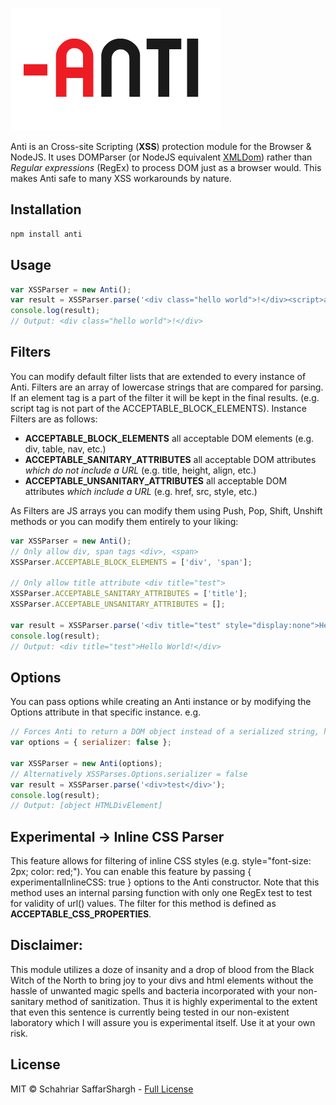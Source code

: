 ![Anti](https://github.com/schahriar/anti/blob/master/Anti.png)

Anti is an Cross-site Scripting (**XSS**) protection module for the Browser & NodeJS. It uses DOMParser (or NodeJS equivalent [XMLDom](https://github.com/jindw/xmldom)) rather than *Regular expressions* (RegEx) to process DOM just as a browser would. This makes Anti safe to many XSS workarounds by nature.

## Installation
```javascript
npm install anti
```

## Usage
```javascript
var XSSParser = new Anti();
var result = XSSParser.parse('<div class="hello world">!</div><script>alert("xss")</script>');
console.log(result);
// Output: <div class="hello world">!</div>
```

## Filters
You can modify default filter lists that are extended to every instance of Anti. Filters are an array of lowercase strings that are compared for parsing. If an element tag is a part of the filter it will be kept in the final results. (e.g. script tag is not part of the ACCEPTABLE_BLOCK_ELEMENTS). Instance Filters are as follows:
- **ACCEPTABLE_BLOCK_ELEMENTS** all acceptable DOM elements (e.g. div, table, nav, etc.)
- **ACCEPTABLE_SANITARY_ATTRIBUTES** all acceptable DOM attributes *which do not include a URL* (e.g. title, height, align, etc.)
- **ACCEPTABLE_UNSANITARY_ATTRIBUTES** all acceptable DOM attributes *which include a URL* (e.g. href, src, style, etc.)

As Filters are JS arrays you can modify them using Push, Pop, Shift, Unshift methods or you can modify them entirely to your liking:

```javascript
var XSSParser = new Anti();
// Only allow div, span tags <div>, <span>
XSSParser.ACCEPTABLE_BLOCK_ELEMENTS = ['div', 'span'];

// Only allow title attribute <div title="test">
XSSParser.ACCEPTABLE_SANITARY_ATTRIBUTES = ['title'];
XSSParser.ACCEPTABLE_UNSANITARY_ATTRIBUTES = [];

var result = XSSParser.parse('<div title="test" style="display:none">Hello World!</div><section>This will be excluded</section>');
console.log(result);
// Output: <div title="test">Hello World!</div>
```

## Options
You can pass options while creating an Anti instance or by modifying the Options attribute in that specific instance.
e.g.
```javascript
// Forces Anti to return a DOM object instead of a serialized string, hence you will be able to directly append the output
var options = { serializer: false };

var XSSParser = new Anti(options);
// Alternatively XSSParses.Options.serializer = false
var result = XSSParser.parse('<div>test</div>');
console.log(result);
// Output: [object HTMLDivElement]
```

## Experimental -> Inline CSS Parser
This feature allows for filtering of inline CSS styles (e.g. style="font-size: 2px; color: red;"). You can enable this feature by passing { experimentalInlineCSS: true } options to the Anti constructor. Note that this method uses an internal parsing function with only one RegEx test to test for validity of url() values. The filter for this method is defined as **ACCEPTABLE_CSS_PROPERTIES**.

## Disclaimer:
This module utilizes a doze of insanity and a drop of blood from the Black Witch of the North to bring joy to your divs and html elements without the hassle of unwanted magic spells and bacteria incorporated with your non-sanitary method of sanitization. Thus it is highly experimental to the extent that even this sentence is currently being tested in our non-existent laboratory which I will assure you is experimental itself. Use it at your own risk.

## License
MIT &copy; Schahriar SaffarShargh - [Full License](https://github.com/schahriar/anti/blob/master/README.md)